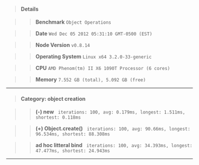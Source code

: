 > #### Details

>> **Benchmark** ```Object Operations```

>> **Date** ```Wed Dec 05 2012 05:31:10 GMT-0500 (EST)```

>> **Node Version** ```v0.8.14```

>> **Operating System** ```Linux x64 3.2.0-33-generic```

>> **CPU** ```AMD Phenom(tm) II X6 1090T Processor (6 cores)```

>> **Memory** ```7.552 GB (total), 5.092 GB (free)```



---

> #### Category: object creation

>> **(-) new** ``` iterations: 100, avg: 0.179ms, longest: 1.511ms, shortest: 0.118ms```

>> **(+) Object.create()** ``` iterations: 100, avg: 90.66ms, longest: 96.534ms, shortest: 88.308ms```

>> **ad hoc litteral bind** ``` iterations: 100, avg: 34.393ms, longest: 47.477ms, shortest: 24.943ms```



---

